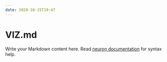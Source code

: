 ```yaml
---
date: 2020-10-15T19:47
---
```


# VIZ.md

Write your Markdown content here. Read [neuron documentation](https://neuron.zettel.page/2011404.html) for syntax help.

